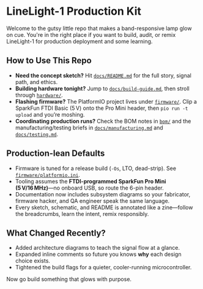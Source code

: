 # LineLight-1 Production Kit

Welcome to the gutsy little repo that makes a band-responsive lamp glow on cue. You're in the right place if you want to build, audit, or remix LineLight-1 for production deployment and some learning.

## How to Use This Repo
- **Need the concept sketch?** Hit [`docs/README.md`](docs/README.md) for the full story, signal path, and ethics.
- **Building hardware tonight?** Jump to [`docs/build-guide.md`](docs/build-guide.md), then stroll through [`hardware/`](hardware/).
- **Flashing firmware?** The PlatformIO project lives under [`firmware/`](firmware/). Clip a SparkFun FTDI Basic (5 V) onto the
  Pro Mini header, then `pio run -t upload` and you’re moshing.
- **Coordinating production runs?** Check the BOM notes in [`bom/`](bom/) and the manufacturing/testing briefs in [`docs/manufacturing.md`](docs/manufacturing.md) and [`docs/testing.md`](docs/testing.md).

## Production-lean Defaults
- Firmware is tuned for a release build (`-Os`, LTO, dead-strip). See [`firmware/platformio.ini`](firmware/platformio.ini).
- Tooling assumes the **FTDI-programmed SparkFun Pro Mini (5 V/16 MHz)**—no onboard USB, so route the 6-pin header.
- Documentation now includes subsystem diagrams so your fabricator, firmware hacker, and QA engineer speak the same language.
- Every sketch, schematic, and README is annotated like a zine—follow the breadcrumbs, learn the intent, remix responsibly.

## What Changed Recently?
- Added architecture diagrams to teach the signal flow at a glance.
- Expanded inline comments so future you knows **why** each design choice exists.
- Tightened the build flags for a quieter, cooler-running microcontroller.

Now go build something that glows with purpose.
